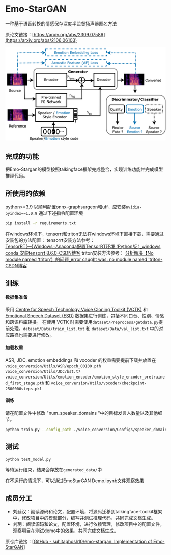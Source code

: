 # Emo-StarGAN 
一种基于语音转换的情感保存深度半监督扬声器匿名方法

原论文链接：[https://arxiv.org/abs/2309.07586](https://arxiv.org/abs/2106.06103)




![Concept of our method. For details we refer to our paper at .....](emo-stargan.png)




## 完成的功能

把Emo-Stargan的模型按照talkingface框架完成整合，实现训练功能并完成模型推理代码。




## 所使用的依赖

python>=3.9
以顺利配置onnx-graphsurgeon和uff，应安装`nvidia-pyindex==1.0.9`
通过下述指令配置环境
```bash
pip install -r requirements.txt
```

在windows环境下，tensorrt和triton无法在windows环境下直接下载，需要通过安装包的方法配置：
tensorrt安装方法参考：
[TensorRT(一)Windows+Anaconda配置TensorRT环境 (Python版 )_windows conda 安装tensorrt 8.6.0-CSDN博客](https://blog.csdn.net/JianguoChow/article/details/123926491)
triton安装方法参考：
[分析解决【No module named ‘triton‘】的问题_error caught was: no module named 'triton-CSDN博客](https://blog.csdn.net/ddrfan/article/details/130127401)

## 训练

#### 数据集准备
采用 [Centre for Speech Technology Voice Cloning Toolkit (VCTK)](https://datashare.ed.ac.uk/handle/10283/2950) 和 [Emotional Speech Dataset (ESD)](https://hltsingapore.github.io/ESD/) 数据集进行训练，包括不同口音、性别、情感和跨语料库转换。
在使用 VCTK 时需要使用`dataset/Preprocess/getdata.py`提前处理。`dataset/Data/train_list.txt` 和 `dataset/Data/val_list.txt` 中的对应路径也需要进行修改。

#### 加载权重
ASR, JDC, emotion embeddings 和  vocoder 的权重需要提前下载并放置在
`voice_conversion/Utils/ASR/epoch_00100.pth`
`voice_conversion/Utils/JDC/bst.t7`
`voice_conversion/Utils/emotion_encoder/emotion_style_encoder_pretrained_first_stage.pth` 
和 `voice_conversion/Utils/vocoder/checkpoint-2500000steps.pkl`

#### 训练
请在配置文件中修改 "num_speaker_domains "中的目标发言人数量以及其他细节。
```bash
python train.py --config_path ./voice_conversion/Configs/speaker_domain_config.yml
```

## 测试
```bash
python test_model.py
```
等待运行结束，结果会存放在`generated_data/`中

在不运行的情况下，可以通过EmoStarGAN Demo.ipynb文件观察效果

## 成员分工

-   刘廷汉：阅读源码和论文，配置环境，将源码迁移到talkingface-toolkit框架中，修改项目中的模型部分，编写并测试推理代码，共同完成文档生成。
-   刘玥：阅读源码和论文，配置环境，进行依赖管理，修改项目中的配置文件，观察项目在测试demo中的效果，共同完成文档生成。


原仓库链接：[[GitHub - suhitaghosh10/emo-stargan: Implementation of Emo-StarGAN](https://github.com/suhitaghosh10/emo-stargan)]


